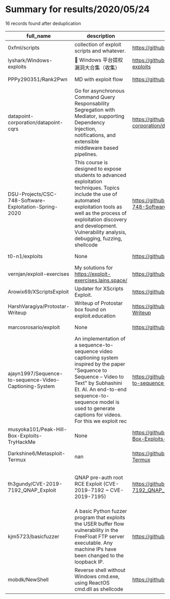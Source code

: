
# Summary for results/2020/05/24
    
16 records found after deduplication

| full_name | description | html_url | matched_list | matched_count | pushed_at | size | stargazers_count | language | forks_count | vul_ids |
|--------------------------------------------------------|------------------------------------------------------------------------------------------------------------------------------------------------------------------------------------------------------------------------------------------------------------------|---------------------------------------------------------------------------|----------------------------------|-----------------|---------------------------|--------|--------------------|------------|---------------|------------------------------------|
| 0xfml/scripts | collection of exploit scripts and whatever. | https://github.com/0xfml/scripts | ['exploit'] | 1 | 2020-05-24 12:53:43+00:00 | 44 | 0 | Python | 0 | [] |
| lyshark/Windows-exploits | 🎯 Windows 平台提权漏洞大合集（收集） | https://github.com/lyshark/Windows-exploits | ['exploit'] | 1 | 2020-05-24 05:00:18+00:00 | 168542 | 414 | | 182 | [] |
| PPPy290351/Rank2Pwn | MD with exploit flow | https://github.com/PPPy290351/Rank2Pwn | ['exploit'] | 1 | 2020-05-24 10:39:34+00:00 | 30 | 0 | Python | 0 | [] |
| datapoint-corporation/datapoint-cqrs | Go for asynchronous Command Query Responsability Segregation with Mediator, supporting Dependency Injection, notifications, and extensible middleware based pipelines. | https://github.com/datapoint-corporation/datapoint-cqrs | ['command injection'] | 1 | 2020-05-24 16:00:01+00:00 | 14 | 1 | C# | 0 | [] |
| DSU-Projects/CSC-748-Software-Exploitation-Spring-2020 | This course is designed to expose students to advanced exploitation techniques. Topics include the use of automated exploitation tools as well as the process of exploitation discovery and development. Vulnerability analysis, debugging, fuzzing, shellcode | https://github.com/DSU-Projects/CSC-748-Software-Exploitation-Spring-2020 | ['exploit', 'shellcode'] | 2 | 2020-05-24 12:09:26+00:00 | 17 | 12 | | 2 | [] |
| t0-n1/exploits | None | https://github.com/t0-n1/exploits | ['exploit'] | 1 | 2020-05-24 10:32:50+00:00 | 34 | 1 | C# | 0 | [] |
| vernjan/exploit-exercises | My solutions for https://exploit-exercises.lains.space/ | https://github.com/vernjan/exploit-exercises | ['exploit'] | 1 | 2020-05-24 21:23:14+00:00 | 347 | 0 | | 1 | [] |
| Arowix69/XScriptsExploit | Updater for XScripts Exploit. | https://github.com/Arowix69/XScriptsExploit | ['exploit'] | 1 | 2020-05-24 20:58:30+00:00 | 99 | 0 | | 0 | [] |
| HarshVaragiya/Protostar-Writeup | Writeup of Protostar box found on exploit.education | https://github.com/HarshVaragiya/Protostar-Writeup | ['exploit'] | 1 | 2020-05-24 19:29:27+00:00 | 1484 | 0 | Python | 0 | [] |
| marcosrosario/exploit | None | https://github.com/marcosrosario/exploit | ['exploit'] | 1 | 2020-05-24 06:37:20+00:00 | 1 | 0 | PHP | 0 | [] |
| ajayn1997/Sequence-to-sequence-Video-Captioning-System | An implementation of a sequence-to-sequence video captioning system inspired by the paper "Sequence to Sequence – Video to Text" by Subhashini Et. Al. An end-to-end sequence-to-sequence model is used to generate captions for videos. For this we exploit rec | https://github.com/ajayn1997/Sequence-to-sequence-Video-Captioning-System | ['exploit'] | 1 | 2020-05-24 08:27:47+00:00 | 1470 | 0 | | 0 | [] |
| musyoka101/Peak-Hill-Box-Exploits-TryHackMe | None | https://github.com/musyoka101/Peak-Hill-Box-Exploits-TryHackMe | ['exploit'] | 1 | 2020-05-24 10:25:22+00:00 | 2 | 1 | Python | 0 | [] |
| Darkshine6/Metasploit-Termux | nan | https://github.com/Darkshine6/Metasploit-Termux | ['metasploit module OR payload'] | 1 | 2020-05-24 14:08:00+00:00 | 1 | 0 | Shell | 0 | [] |
| th3gundy/CVE-2019-7192_QNAP_Exploit | QNAP pre-auth root RCE Exploit (CVE-2019-7192 ~ CVE-2019-7195) | https://github.com/th3gundy/CVE-2019-7192_QNAP_Exploit | ['cve-2', 'exploit', 'rce'] | 3 | 2020-05-24 16:28:46+00:00 | 58 | 55 | Python | 25 | ['CVE-2019-7192', 'CVE-2019-7195'] |
| kjm5723/basicfuzzer | A basic Python fuzzer program that exploits the USER buffer flow vulnerability in the FreeFloat FTP server executable. Any machine IPs have been changed to the loopback IP. | https://github.com/kjm5723/basicfuzzer | ['exploit'] | 1 | 2020-05-24 17:23:10+00:00 | 3 | 0 | Python | 0 | [] |
| mobdk/NewShell | Reverse shell without Windows cmd.exe, using ReactOS cmd.dll as shellcode | https://github.com/mobdk/NewShell | ['shellcode'] | 1 | 2020-05-24 18:30:54+00:00 | 3729 | 11 | C++ | 6 | [] |
